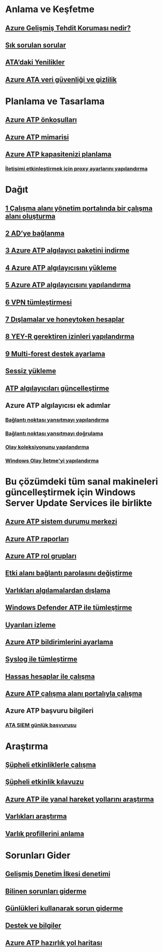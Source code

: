 # Anlama ve Keşfetme
## [Azure Gelişmiş Tehdit Koruması nedir?](what-is-atp.md)
## [Sık sorulan sorular](atp-technical-faq.md)
## [ATA’daki Yenilikler](atp-whats-new.md)
## [Azure ATA veri güvenliği ve gizlilik](atp-privacy-compliance.md)
# Planlama ve Tasarlama
## [Azure ATP önkoşulları](atp-prerequisites.md)
## [Azure ATP mimarisi](atp-architecture.md)
## [Azure ATP kapasitenizi planlama](atp-capacity-planning.md)
### [İletişimi etkinleştirmek için proxy ayarlarını yapılandırma](configure-proxy.md)
# Dağıt
## [1 Çalışma alanı yönetim portalında bir çalışma alanı oluşturma](install-atp-step1.md)
## [2 AD’ye bağlanma](install-atp-step2.md)
## [3 Azure ATP algılayıcı paketini indirme](install-atp-step3.md)
## [4 Azure ATP algılayıcısını yükleme](install-atp-step4.md)
## [5 Azure ATP algılayıcısını yapılandırma](install-atp-step5.md)
## [6 VPN tümleştirmesi](install-atp-step6-vpn.md)
## [7 Dışlamalar ve honeytoken hesaplar](install-atp-step7.md)
## [8 YEY-R gerektiren izinleri yapılandırma](install-atp-step8-samr.md)
## [9 Multi-forest destek ayarlama](atp-multi-forest.md)
## [Sessiz yükleme](ATP-silent-installation.md)
## [ATP algılayıcıları güncelleştirme](sensor-update.md)
## Azure ATP algılayıcısı ek adımlar
### [Bağlantı noktası yansıtmayı yapılandırma](configure-port-mirroring.md)
### [Bağlantı noktası yansıtmayı doğrulama](validate-port-mirroring.md)
### [Olay koleksiyonunu yapılandırma](configure-event-collection.md)
### [Windows Olay İletme’yi yapılandırma](configure-event-forwarding.md)
# Bu çözümdeki tüm sanal makineleri güncelleştirmek için Windows Server Update Services ile birlikte
## [Azure ATP sistem durumu merkezi](atp-health-center.md)
## [Azure ATP raporları](reports.md)
## [Azure ATP rol grupları](atp-role-groups.md)
## [Etki alanı bağlantı parolasını değiştirme](modifying-atp-config-dcpassword.md)
## [Varlıkları algılamalardan dışlama](excluding-entities-from-detections.md)
## [Windows Defender ATP ile tümleştirme](integrate-wd-atp.md)
## [Uyarıları izleme](monitoring-alerts.md)
## [Azure ATP bildirimlerini ayarlama](notifications.md)
## [Syslog ile tümleştirme](setting-syslog.md)
## [Hassas hesaplar ile çalışma](sensitive-accounts.md)
## [Azure ATP çalışma alanı portalıyla çalışma](workspace-portal.md)
## Azure ATP başvuru bilgileri
### [ATA SIEM günlük başvurusu](cef-format-sa.md)
# Araştırma
## [Şüpheli etkinliklerle çalışma](working-with-suspicious-activities.md)
## [Şüpheli etkinlik kılavuzu](suspicious-activity-guide.md)
## [Azure ATP ile yanal hareket yollarını araştırma](use-case-lateral-movement-path.md)
## [Varlıkları araştırma](investigate-entity.md)
## [Varlık profillerini anlama](entity-profiles.md)
# Sorunları Gider
## [Gelişmiş Denetim İlkesi denetimi](atp-advanced-audit-policy.md)
## [Bilinen sorunları giderme](troubleshooting-atp-known-issues.md)
## [Günlükleri kullanarak sorun giderme](troubleshooting-atp-using-logs.md)
## [Destek ve bilgiler](atp-support.md)
## [Azure ATP hazırlık yol haritası](atp-resources.md)